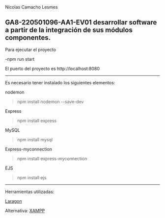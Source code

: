 Nicolas Camacho Lesmes

GA8-220501096-AA1-EV01 desarrollar software a partir de la integración 
de sus módulos componentes.
----------------------------------------------------------------------

Para ejecutar el proyecto

-npm run start

El puerto del proyecto es http://localhost:8080

----------------------------------------------------------------------
Es necesario tener instalado los siguientes elementos:

nodemon
>npm install nodemon --save-dev

Express
>npm install express

MySQL
>npm install mysql

Express-myconnection
>npm install express-myconnection

EJS
>npm install ejs
----------------------------------------------------------------------


Herramientas utilizadas:

[Laragon](https://laragon.org/download/)

Alternativa:
[XAMPP](https://www.apachefriends.org/es/download.html)